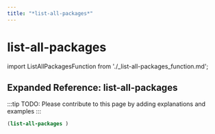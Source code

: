 ```yaml
---
title: "*list-all-packages*"
---
```


# list-all-packages

import ListAllPackagesFunction from './_list-all-packages_function.md';

<ListAllPackagesFunction />

## Expanded Reference: list-all-packages

:::tip
TODO: Please contribute to this page by adding explanations and examples
:::

```lisp
(list-all-packages )
```
